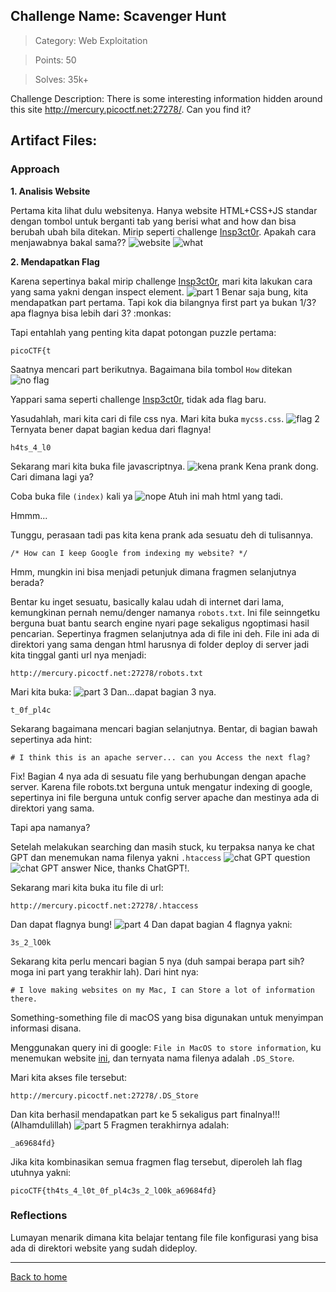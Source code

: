## Challenge Name: Scavenger Hunt
>Category: Web Exploitation

>Points: 50

>Solves: 35k+

Challenge Description: 
There is some interesting information hidden around this site http://mercury.picoctf.net:27278/. Can you find it?


Artifact Files:
-

### Approach

**1. Analisis Website**

Pertama kita lihat dulu websitenya. Hanya website HTML+CSS+JS standar dengan tombol untuk berganti tab yang berisi what and how dan bisa berubah ubah bila ditekan. Mirip seperti challenge [Insp3ct0r](Insp3ct0r.md). Apakah cara menjawabnya bakal sama??
![website](Scavenger%20Hunt-1.JPG)
![what](Scavenger%20Hunt-2.JPG)

**2. Mendapatkan Flag**

Karena sepertinya bakal mirip challenge [Insp3ct0r](Insp3ct0r.md), mari kita lakukan cara yang sama yakni dengan inspect element.
![part 1](Scavenger%20Hunt-3.JPG)
Benar saja bung, kita mendapatkan part pertama. Tapi kok dia bilangnya first part ya bukan 1/3? apa flagnya bisa lebih dari 3? :monkas:

Tapi entahlah yang penting kita dapat potongan puzzle pertama:
```
picoCTF{t
```

Saatnya mencari part berikutnya. Bagaimana bila tombol ```How``` ditekan
![no flag](Scavenger%20Hunt-4.JPG)

Yappari sama seperti challenge [Insp3ct0r](Insp3ct0r.md), tidak ada flag baru.

Yasudahlah, mari kita cari di file css nya. Mari kita buka ```mycss.css```.
![flag 2](Scavenger%20Hunt-5.JPG)
Ternyata bener dapat bagian kedua dari flagnya!
```
h4ts_4_l0
```

Sekarang mari kita buka file javascriptnya.
![kena prank](Scavenger%20Hunt-6.JPG)
Kena prank dong. Cari dimana lagi ya?

Coba buka file ```(index)``` kali ya
![nope](Scavenger%20Hunt-7.JPG)
Atuh ini mah html yang tadi.

Hmmm...

Tunggu, perasaan tadi pas kita kena prank ada sesuatu deh di tulisannya.
```
/* How can I keep Google from indexing my website? */
```
Hmm, mungkin ini bisa menjadi petunjuk dimana fragmen selanjutnya berada?

Bentar ku inget sesuatu, basically kalau udah di internet dari lama, kemungkinan pernah nemu/denger namanya ```robots.txt```. Ini file seinngetku berguna buat bantu search engine nyari page sekaligus ngoptimasi hasil pencarian. Sepertinya fragmen selanjutnya ada di file ini deh. File ini ada di direktori yang sama dengan html harusnya di folder deploy di server jadi kita tinggal ganti url nya menjadi:
```
http://mercury.picoctf.net:27278/robots.txt
```
Mari kita buka:
![part 3](Scavenger%20Hunt-8.JPG)
Dan...dapat bagian 3 nya.
```
t_0f_pl4c
```
Sekarang bagaimana mencari bagian selanjutnya. Bentar, di bagian bawah sepertinya ada hint:
```
# I think this is an apache server... can you Access the next flag?
```
Fix! Bagian 4 nya ada di sesuatu file yang berhubungan dengan apache server. Karena file robots.txt berguna untuk mengatur indexing di google, sepertinya ini file berguna untuk config server apache dan mestinya ada di direktori yang sama. 

Tapi apa namanya?

Setelah melakukan searching dan masih stuck, ku terpaksa nanya ke chat GPT dan menemukan nama filenya yakni ```.htaccess```
![chat GPT question](Scavenger%20Hunt-9.JPG)
![chat GPT answer](Scavenger%20Hunt-10.JPG)
Nice, thanks ChatGPT!.

Sekarang mari kita buka itu file di url:
```
http://mercury.picoctf.net:27278/.htaccess
```
Dan dapat flagnya bung!
![part 4](Scavenger%20Hunt-11.JPG)
Dan dapat bagian 4 flagnya yakni:
```
3s_2_lO0k
```
Sekarang kita perlu mencari bagian 5 nya (duh sampai berapa part sih? moga ini part yang terakhir lah). Dari hint nya:
```
# I love making websites on my Mac, I can Store a lot of information there.
```
Something-something file di macOS yang bisa digunakan untuk menyimpan informasi disana.

Menggunakan query ini di google:
```File in MacOS to store information```, ku menemukan website [ini](https://apple.stackexchange.com/questions/434484/how-does-macos-store-the-location-of-a-file-within-a-folder), dan ternyata nama filenya adalah ```.DS_Store```.

Mari kita akses file tersebut:
```
http://mercury.picoctf.net:27278/.DS_Store
```
Dan kita berhasil mendapatkan part ke 5 sekaligus part finalnya!!! (Alhamdulillah)
![part 5](Scavenger%20Hunt-12.JPG)
Fragmen terakhirnya adalah:
```
_a69684fd}
```
Jika kita kombinasikan semua fragmen flag tersebut, diperoleh lah flag utuhnya yakni:
```
picoCTF{th4ts_4_l0t_0f_pl4c3s_2_lO0k_a69684fd}
```

### Reflections
Lumayan menarik dimana kita belajar tentang file file konfigurasi yang bisa ada di direktori website yang sudah dideploy.

---
[Back to home](../Readme.md)
